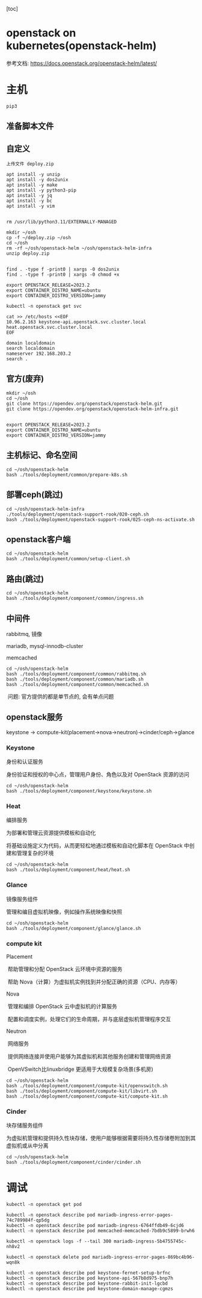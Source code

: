 [toc]

# openstack on kubernetes(openstack-helm)

参考文档: https://docs.openstack.org/openstack-helm/latest/

# 主机

```
pip3
```



## 准备脚本文件

## 自定义

```
上传文件 deploy.zip

apt install -y unzip
apt install -y dos2unix
apt install -y make
apt install -y python3-pip
apt install -y jq
apt install -y bc
apt install -y vim


rm /usr/lib/python3.11/EXTERNALLY-MANAGED

mkdir ~/osh
cp -f ~/deploy.zip ~/osh
cd ~/osh
rm -rf ~/osh/openstack-helm ~/osh/openstack-helm-infra
unzip deploy.zip


find . -type f -print0 | xargs -0 dos2unix
find . -type f -print0 | xargs -0 chmod +x

export OPENSTACK_RELEASE=2023.2
export CONTAINER_DISTRO_NAME=ubuntu
export CONTAINER_DISTRO_VERSION=jammy
```



```
kubectl -n openstack get svc

cat >> /etc/hosts <<EOF
10.96.2.163 keystone-api.openstack.svc.cluster.local
heat.openstack.svc.cluster.local
EOF
```



```
domain localdomain
search localdomain
nameserver 192.168.203.2
search .
```



## 官方(废弃)

```
mkdir ~/osh
cd ~/osh
git clone https://opendev.org/openstack/openstack-helm.git
git clone https://opendev.org/openstack/openstack-helm-infra.git


export OPENSTACK_RELEASE=2023.2
export CONTAINER_DISTRO_NAME=ubuntu
export CONTAINER_DISTRO_VERSION=jammy
```

## 主机标记、命名空间

```
cd ~/osh/openstack-helm
bash ./tools/deployment/common/prepare-k8s.sh
```

## 部署ceph(跳过)

```
cd ~/osh/openstack-helm-infra
./tools/deployment/openstack-support-rook/020-ceph.sh
bash ./tools/deployment/openstack-support-rook/025-ceph-ns-activate.sh
```

## openstack客户端

```
cd ~/osh/openstack-helm
bash ./tools/deployment/common/setup-client.sh
```

## 路由(跳过)

```
cd ~/osh/openstack-helm
bash ./tools/deployment/component/common/ingress.sh
```

## 中间件

rabbitmq, 镜像

mariadb, mysql-innodb-cluster

memcached

```
cd ~/osh/openstack-helm
bash ./tools/deployment/component/common/rabbitmq.sh
bash ./tools/deployment/component/common/mariadb.sh
bash ./tools/deployment/component/common/memcached.sh
```

​	问题: 官方提供的都是单节点的, 会有单点问题

## openstack服务

keystone -> compute-kit(placement->nova->neutron)->cinder/ceph->glance

### Keystone

身份和认证服务

身份验证和授权的中心点，管理用户身份、角色以及对 OpenStack 资源的访问

```
cd ~/osh/openstack-helm
bash ./tools/deployment/component/keystone/keystone.sh
```

### Heat

编排服务

为部署和管理云资源提供模板和自动化

将基础设施定义为代码，从而更轻松地通过模板和自动化脚本在 OpenStack 中创建和管理复杂的环境

```
cd ~/osh/openstack-helm
bash ./tools/deployment/component/heat/heat.sh
```

### Glance

镜像服务组件

管理和编目虚拟机映像，例如操作系统映像和快照

```
cd ~/osh/openstack-helm
bash ./tools/deployment/component/glance/glance.sh
```

### compute kit

Placement

​	帮助管理和分配 OpenStack 云环境中资源的服务

​	帮助 Nova（计算）为虚拟机实例找到并分配正确的资源（CPU、内存等）

Nova

​	管理和编排 OpenStack 云中虚拟机的计算服务

​	配置和调度实例，处理它们的生命周期，并与底层虚拟机管理程序交互

Neutron

​	网络服务

​	提供网络连接并使用户能够为其虚拟机和其他服务创建和管理网络资源

​	OpenVSwitch比linuxbridge 更适用于大规模复杂场景(多机房)



```
cd ~/osh/openstack-helm
bash ./tools/deployment/component/compute-kit/openvswitch.sh
bash ./tools/deployment/component/compute-kit/libvirt.sh
bash ./tools/deployment/component/compute-kit/compute-kit.sh
```

### Cinder

块存储服务组件

为虚拟机管理和提供持久性块存储，使用户能够根据需要将持久性存储卷附加到其虚拟机或从中分离

```
cd ~/osh/openstack-helm
bash ./tools/deployment/component/cinder/cinder.sh
```





# 调试

```
kubectl -n openstack get pod

kubectl -n openstack describe pod mariadb-ingress-error-pages-74c789984f-qp5dg
kubectl -n openstack describe pod mariadb-ingress-6764ffdb49-6cjd6
kubectl -n openstack describe pod memcached-memcached-7bdb9c5899-brwh6

kubectl -n openstack logs -f --tail 300 mariadb-ingress-5b4755745c-nh8v2

kubectl -n openstack delete pod mariadb-ingress-error-pages-869bc4b96-wqn8k
```



```
kubectl -n openstack describe pod keystone-fernet-setup-brfnc
kubectl -n openstack describe pod keystone-api-567b8d975-bnp7h
kubectl -n openstack describe pod keystone-rabbit-init-lgcbd
kubectl -n openstack describe pod keystone-domain-manage-cgmzs

```

